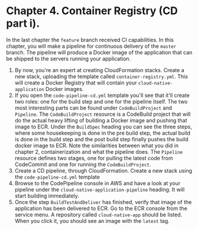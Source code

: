 # Chapter 4. Container Registry (CD part i).

In the last chapter the `feature` branch received CI capabilities. In this chapter, you will make a pipeline for continuous delivery of the `master` branch.
The pipeline will produce a Docker image of the application that can be shipped to the servers running your application.

1. By now, you're an expert at creating CloudFormation stacks. Create a new stack, uploading the template called `container-registry.yml`. This will create a Docker Registry that will contain your `cloud-native-application` Docker images.
1. If you open the `code-pipeline-cd.yml` template you'll see that it'll create two roles: one for the build step and one for the pipeline itself. The two most interesting parts can be found under `CodeBuildProject` and `Pipeline`. The `CodeBuildProject` resource is a CodeBuild project that will do the actual heavy lifting of building a Docker image and pushing that image to ECR. Under the `BuildSpec` heading you can see the three steps, where some housekeeping is done in the pre build step, the actual build is done in the build step and the post build step finally pushes the build docker image to ECR. Note the similarities between what you did in chapter 2, containerization and what the pipeline does. The `Pipeline` resource defines two stages, one for pulling the latest code from CodeCommit and one for running the `CodeBuildProject`.   
1. Create a CD pipeline, through CloudFormation. Create a new stack using the `code-pipeline-cd.yml` template
1. Browse to the CodePipeline console in AWS and have a look at your pipeline under the `cloud-native-application-pipeline` heading. It will start building immediately. 
1. Once the step `BuildTestAndDeliver` has finished, verify that image of the application has been delivered to ECR. Go to the ECR console from the service menu. A repository called `cloud-native-app` should be listed. When you click it, you should see an image with the `latest` tag.
